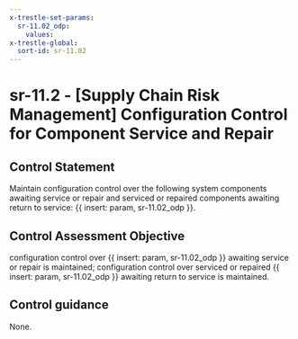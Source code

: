 ```yaml
---
x-trestle-set-params:
  sr-11.02_odp:
    values:
x-trestle-global:
  sort-id: sr-11.02
---
```


# sr-11.2 - \[Supply Chain Risk Management\] Configuration Control for Component Service and Repair

## Control Statement

Maintain configuration control over the following system components awaiting service or repair and serviced or repaired components awaiting return to service: {{ insert: param, sr-11.02_odp }}.

## Control Assessment Objective

configuration control over {{ insert: param, sr-11.02_odp }} awaiting service or repair is maintained;
configuration control over serviced or repaired {{ insert: param, sr-11.02_odp }} awaiting return to service is maintained.

## Control guidance

None.
